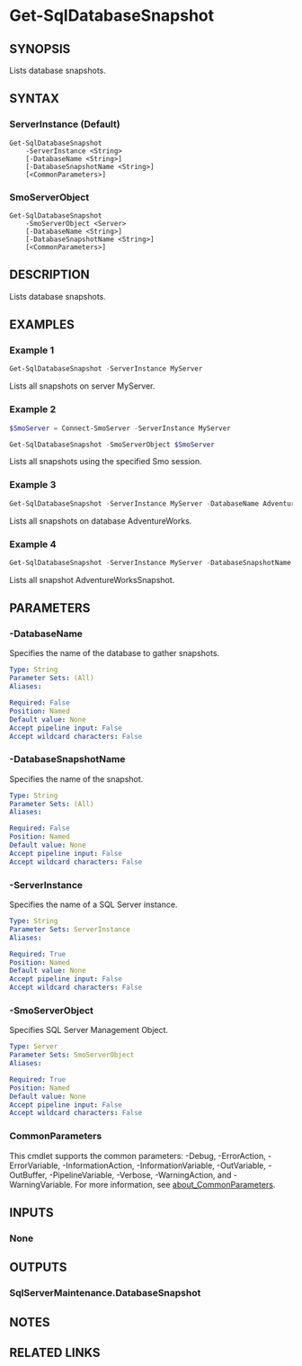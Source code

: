 ﻿---
external help file: SqlServerMaintenance-help.xml
Module Name: SqlServerMaintenance
online version:
schema: 2.0.0
---

# Get-SqlDatabaseSnapshot

## SYNOPSIS
Lists database snapshots.

## SYNTAX

### ServerInstance (Default)
```
Get-SqlDatabaseSnapshot
	-ServerInstance <String>
	[-DatabaseName <String>]
	[-DatabaseSnapshotName <String>]
	[<CommonParameters>]
```

### SmoServerObject
```
Get-SqlDatabaseSnapshot
	-SmoServerObject <Server>
	[-DatabaseName <String>]
	[-DatabaseSnapshotName <String>]
	[<CommonParameters>]
```

## DESCRIPTION
Lists database snapshots.

## EXAMPLES

### Example 1
```powershell
Get-SqlDatabaseSnapshot -ServerInstance MyServer
```

Lists all snapshots on server MyServer.

### Example 2
```powershell
$SmoServer = Connect-SmoServer -ServerInstance MyServer

Get-SqlDatabaseSnapshot -SmoServerObject $SmoServer
```

Lists all snapshots using the specified Smo session.

### Example 3
```powershell
Get-SqlDatabaseSnapshot -ServerInstance MyServer -DatabaseName AdventureWorks
```

Lists all snapshots on database AdventureWorks.

### Example 4
```powershell
Get-SqlDatabaseSnapshot -ServerInstance MyServer -DatabaseSnapshotName AdventureWorksSnapshot
```

Lists all snapshot AdventureWorksSnapshot.

## PARAMETERS

### -DatabaseName
Specifies the name of the database to gather snapshots.

```yaml
Type: String
Parameter Sets: (All)
Aliases:

Required: False
Position: Named
Default value: None
Accept pipeline input: False
Accept wildcard characters: False
```

### -DatabaseSnapshotName
Specifies the name of the snapshot.

```yaml
Type: String
Parameter Sets: (All)
Aliases:

Required: False
Position: Named
Default value: None
Accept pipeline input: False
Accept wildcard characters: False
```

### -ServerInstance
Specifies the name of a SQL Server instance.

```yaml
Type: String
Parameter Sets: ServerInstance
Aliases:

Required: True
Position: Named
Default value: None
Accept pipeline input: False
Accept wildcard characters: False
```

### -SmoServerObject
Specifies SQL Server Management Object.

```yaml
Type: Server
Parameter Sets: SmoServerObject
Aliases:

Required: True
Position: Named
Default value: None
Accept pipeline input: False
Accept wildcard characters: False
```

### CommonParameters
This cmdlet supports the common parameters: -Debug, -ErrorAction, -ErrorVariable, -InformationAction, -InformationVariable, -OutVariable, -OutBuffer, -PipelineVariable, -Verbose, -WarningAction, and -WarningVariable. For more information, see [about_CommonParameters](http://go.microsoft.com/fwlink/?LinkID=113216).

## INPUTS

### None

## OUTPUTS

### SqlServerMaintenance.DatabaseSnapshot

## NOTES

## RELATED LINKS
